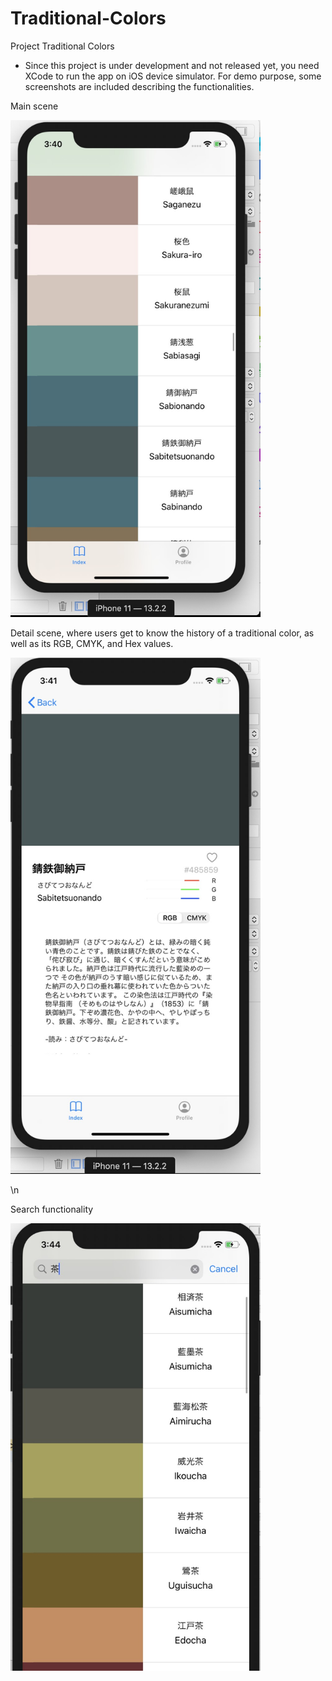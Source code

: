 # Traditional-Colors

Project Traditional Colors

* Since this project is under development and not released yet, you need XCode to run the app on iOS device simulator.
  For demo purpose, some screenshots are included describing the functionalities.
  
  

Main scene

<img src="demo%20images/app%20demo%20main%20view.jpg?raw=true" width="400">  

Detail scene, where users get to know the history of a traditional color, as well as its RGB, CMYK, and Hex values.

<img src="demo%20images/app%20demo%20detail%20view.jpg?raw=true" width="400">

\n

Search functionality

<img src="demo%20images/app%20demo%20search%20function.jpg?raw=true" width="400">

